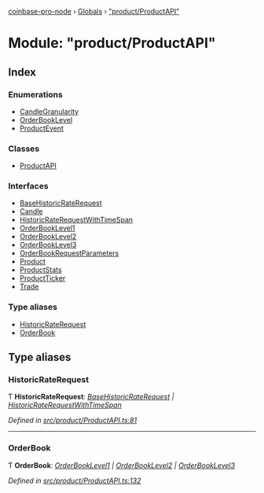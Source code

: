 [coinbase-pro-node](../README.md) › [Globals](../globals.md) › ["product/ProductAPI"](_product_productapi_.md)

# Module: "product/ProductAPI"

## Index

### Enumerations

- [CandleGranularity](../enums/_product_productapi_.candlegranularity.md)
- [OrderBookLevel](../enums/_product_productapi_.orderbooklevel.md)
- [ProductEvent](../enums/_product_productapi_.productevent.md)

### Classes

- [ProductAPI](../classes/_product_productapi_.productapi.md)

### Interfaces

- [BaseHistoricRateRequest](../interfaces/_product_productapi_.basehistoricraterequest.md)
- [Candle](../interfaces/_product_productapi_.candle.md)
- [HistoricRateRequestWithTimeSpan](../interfaces/_product_productapi_.historicraterequestwithtimespan.md)
- [OrderBookLevel1](../interfaces/_product_productapi_.orderbooklevel1.md)
- [OrderBookLevel2](../interfaces/_product_productapi_.orderbooklevel2.md)
- [OrderBookLevel3](../interfaces/_product_productapi_.orderbooklevel3.md)
- [OrderBookRequestParameters](../interfaces/_product_productapi_.orderbookrequestparameters.md)
- [Product](../interfaces/_product_productapi_.product.md)
- [ProductStats](../interfaces/_product_productapi_.productstats.md)
- [ProductTicker](../interfaces/_product_productapi_.productticker.md)
- [Trade](../interfaces/_product_productapi_.trade.md)

### Type aliases

- [HistoricRateRequest](_product_productapi_.md#historicraterequest)
- [OrderBook](_product_productapi_.md#orderbook)

## Type aliases

### HistoricRateRequest

Ƭ **HistoricRateRequest**: _[BaseHistoricRateRequest](../interfaces/_product_productapi_.basehistoricraterequest.md) | [HistoricRateRequestWithTimeSpan](../interfaces/_product_productapi_.historicraterequestwithtimespan.md)_

_Defined in [src/product/ProductAPI.ts:81](https://github.com/bennyn/coinbase-pro-node/blob/89f41a9/src/product/ProductAPI.ts#L81)_

---

### OrderBook

Ƭ **OrderBook**: _[OrderBookLevel1](../interfaces/_product_productapi_.orderbooklevel1.md) | [OrderBookLevel2](../interfaces/_product_productapi_.orderbooklevel2.md) | [OrderBookLevel3](../interfaces/_product_productapi_.orderbooklevel3.md)_

_Defined in [src/product/ProductAPI.ts:132](https://github.com/bennyn/coinbase-pro-node/blob/89f41a9/src/product/ProductAPI.ts#L132)_
